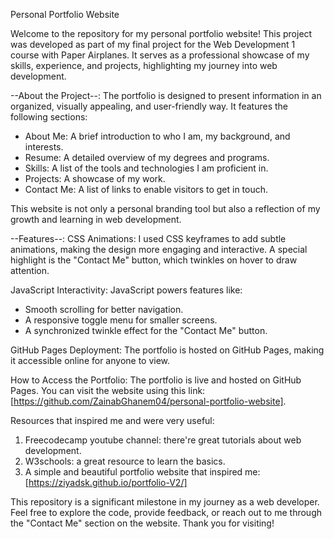 Personal Portfolio Website

Welcome to the repository for my personal portfolio website! This project was developed as part of my final project for the Web Development 1 course with Paper Airplanes. It serves as a professional showcase of my skills, experience, and projects, highlighting my journey into web development.  

--About the Project--:
The portfolio is designed to present information in an organized, visually appealing, and user-friendly way. It features the following sections:  
- About Me: A brief introduction to who I am, my background, and interests.  
- Resume: A detailed overview of my degrees and programs.  
- Skills: A list of the tools and technologies I am proficient in.  
- Projects: A showcase of my work.  
- Contact Me: A list of links to enable visitors to get in touch.  

This website is not only a personal branding tool but also a reflection of my growth and learning in web development.  

--Features--:
CSS Animations: 
I used CSS keyframes to add subtle animations, making the design more engaging and interactive. A special highlight is the "Contact Me" button, which twinkles on hover to draw attention.  

JavaScript Interactivity: JavaScript powers features like:   
- Smooth scrolling for better navigation.  
- A responsive toggle menu for smaller screens.  
- A synchronized twinkle effect for the "Contact Me" button.

GitHub Pages Deployment: 
The portfolio is hosted on GitHub Pages, making it accessible online for anyone to view.  


How to Access the Portfolio:
The portfolio is live and hosted on GitHub Pages. You can visit the website using this link: [https://github.com/ZainabGhanem04/personal-portfolio-website].  

Resources that inspired me and were very useful:
1. Freecodecamp youtube channel: there're great tutorials about web development.
2. W3schools: a great resource to learn the basics.
3. A simple and beautiful portfolio website that inspired me: [https://ziyadsk.github.io/portfolio-V2/]


This repository is a significant milestone in my journey as a web developer. Feel free to explore the code, provide feedback, or reach out to me through the "Contact Me" section on the website. Thank you for visiting!  
